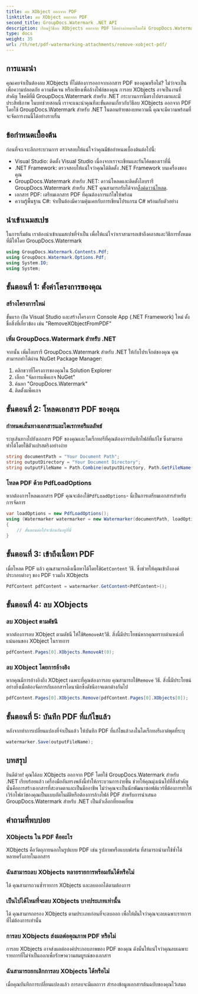 ```yaml
---
title: ลบ XObject ออกจาก PDF
linktitle: ลบ XObject ออกจาก PDF
second_title: GroupDocs.Watermark .NET API
description: เรียนรู้วิธีลบ XObjects ออกจาก PDF ได้อย่างง่ายดายโดยใช้ GroupDocs.Watermark สำหรับ .NET ด้วยบทช่วยสอนที่ครอบคลุมทีละขั้นตอนของเรา
type: docs
weight: 35
url: /th/net/pdf-watermarking-attachments/remove-xobject-pdf/
---
```

## การแนะนำ
คุณเคยจำเป็นต้องลบ XObjects ที่ไม่ต้องการออกจากเอกสาร PDF ของคุณหรือไม่? ไม่ว่าจะเป็นเพื่อความปลอดภัย ความชัดเจน หรือเพียงเพื่อล้างไฟล์ของคุณ การลบ XObjects อาจเป็นงานที่สำคัญ โชคดีที่มี GroupDocs.Watermark สำหรับ .NET กระบวนการนี้ตรงไปตรงมาและมีประสิทธิภาพ ในบทช่วยสอนนี้ เราจะแนะนำคุณทีละขั้นตอนเกี่ยวกับวิธีลบ XObjects ออกจาก PDF โดยใช้ GroupDocs.Watermark สำหรับ .NET ในตอนท้ายของบทความนี้ คุณจะมีความพร้อมที่จะจัดการงานนี้ได้อย่างราบรื่น
## ข้อกำหนดเบื้องต้น
ก่อนที่จะเจาะลึกกระบวนการ ตรวจสอบให้แน่ใจว่าคุณมีข้อกำหนดเบื้องต้นต่อไปนี้:
- Visual Studio: ติดตั้ง Visual Studio เนื่องจากเราจะเขียนและรันโค้ดของเราที่นี่
- .NET Framework: ตรวจสอบให้แน่ใจว่าคุณได้ติดตั้ง .NET Framework บนเครื่องของคุณ
-  GroupDocs.Watermark สำหรับ .NET: ดาวน์โหลดและติดตั้งไลบรารี GroupDocs.Watermark สำหรับ .NET คุณสามารถรับได้จาก[ลิ้งค์ดาวน์โหลด](https://releases.groupdocs.com/Watermark/net/).
- เอกสาร PDF: เตรียมเอกสาร PDF ที่คุณต้องการแก้ไขให้พร้อม
- ความรู้พื้นฐาน C#: จำเป็นต้องมีความคุ้นเคยกับการเขียนโปรแกรม C# พร้อมกับตัวอย่าง
## นำเข้าเนมสเปซ
ในการเริ่มต้น เราต้องนำเข้าเนมสเปซที่จำเป็น เพื่อให้แน่ใจว่าเราสามารถเข้าถึงคลาสและวิธีการทั้งหมดที่มีให้โดย GroupDocs.Watermark
```csharp
using GroupDocs.Watermark.Contents.Pdf;
using GroupDocs.Watermark.Options.Pdf;
using System.IO;
using System;
```
## ขั้นตอนที่ 1: ตั้งค่าโครงการของคุณ
### สร้างโครงการใหม่
ขั้นแรก เปิด Visual Studio และสร้างโครงการ Console App (.NET Framework) ใหม่ ตั้งชื่อสิ่งที่เกี่ยวข้อง เช่น "RemoveXObjectFromPDF"
### เพิ่ม GroupDocs.Watermark สำหรับ .NET
จากนั้น เพิ่มไลบรารี GroupDocs.Watermark สำหรับ .NET ให้กับโปรเจ็กต์ของคุณ คุณสามารถทำได้ผ่าน NuGet Package Manager:
1. คลิกขวาที่โครงการของคุณใน Solution Explorer
2. เลือก "จัดการแพ็คเกจ NuGet"
3. ค้นหา "GroupDocs.Watermark"
4. ติดตั้งแพ็คเกจ
## ขั้นตอนที่ 2: โหลดเอกสาร PDF ของคุณ
### กำหนดเส้นทางเอกสารและไดเรกทอรีผลลัพธ์
ระบุเส้นทางไปยังเอกสาร PDF ของคุณและไดเร็กทอรีที่คุณต้องการบันทึกไฟล์ที่แก้ไข ซึ่งสามารถทำได้โดยใช้ตัวแปรสตริงอย่างง่าย
```csharp
string documentPath = "Your Document Path";
string outputDirectory = "Your Document Directory";
string outputFileName = Path.Combine(outputDirectory, Path.GetFileName(documentPath));
```
### โหลด PDF ด้วย PdfLoadOptions
 หากต้องการโหลดเอกสาร PDF คุณจะต้องใช้`PdfLoadOptions`- นี่เป็นการเตรียมเอกสารสำหรับการจัดการ
```csharp
var loadOptions = new PdfLoadOptions();
using (Watermarker watermarker = new Watermarker(documentPath, loadOptions))
{
    // ขั้นตอนต่อไปจะซ้อนกันอยู่ที่นี่
}
```
## ขั้นตอนที่ 3: เข้าถึงเนื้อหา PDF
 เมื่อโหลด PDF แล้ว คุณสามารถดึงเนื้อหาได้โดยใช้`GetContent` วิธี. ซึ่งช่วยให้คุณเข้าถึงองค์ประกอบต่างๆ ของ PDF รวมถึง XObjects
```csharp
PdfContent pdfContent = watermarker.GetContent<PdfContent>();
```
## ขั้นตอนที่ 4: ลบ XObjects
### ลบ XObject ตามดัชนี
 หากต้องการลบ XObject ตามดัชนี ให้ใช้`RemoveAt`วิธี. สิ่งนี้มีประโยชน์หากคุณทราบตำแหน่งที่แน่นอนของ XObject ในรายการ
```csharp
pdfContent.Pages[0].XObjects.RemoveAt(0);
```
### ลบ XObject โดยการอ้างอิง
 หากคุณมีการอ้างอิงถึง XObject เฉพาะที่คุณต้องการลบ คุณสามารถใช้`Remove` วิธี. สิ่งนี้มีประโยชน์อย่างยิ่งเมื่อต้องจัดการกับเอกสารไดนามิกซึ่งดัชนีอาจแตกต่างกันไป
```csharp
pdfContent.Pages[0].XObjects.Remove(pdfContent.Pages[0].XObjects[0]);
```
## ขั้นตอนที่ 5: บันทึก PDF ที่แก้ไขแล้ว
หลังจากทำการเปลี่ยนแปลงที่จำเป็นแล้ว ให้บันทึก PDF ที่แก้ไขแล้วลงในไดเร็กทอรีเอาต์พุตที่ระบุ
```csharp
watermarker.Save(outputFileName);
```
## บทสรุป
ยินดีด้วย! คุณได้ลบ XObjects ออกจาก PDF โดยใช้ GroupDocs.Watermark สำหรับ .NET เรียบร้อยแล้ว เครื่องมืออันทรงพลังนี้ทำให้กระบวนการง่ายขึ้น ช่วยให้คุณมุ่งเน้นไปที่สิ่งสำคัญ นั่นคือการสร้างเอกสารที่สะอาดตาและเป็นมืออาชีพ ไม่ว่าคุณจะเป็นนักพัฒนาซอฟต์แวร์ที่ต้องการทำให้เวิร์กโฟลว์ของคุณเป็นแบบอัตโนมัติหรือต้องการล้างไฟล์ PDF สำหรับการนำเสนอ GroupDocs.Watermark สำหรับ .NET เป็นตัวเลือกที่ยอดเยี่ยม
## คำถามที่พบบ่อย
### XObjects ใน PDF คืออะไร
XObjects คือวัตถุภายนอกในรูปแบบ PDF เช่น รูปภาพหรือแบบฟอร์ม ที่สามารถนำมาใช้ซ้ำได้หลายครั้งภายในเอกสาร
### ฉันสามารถลบ XObjects หลายรายการพร้อมกันได้หรือไม่
ได้ คุณสามารถวนซ้ำรายการ XObjects และลบออกได้ตามต้องการ
### เป็นไปได้ไหมที่จะลบ XObjects บางประเภทเท่านั้น
ได้ คุณสามารถกรอง XObjects ตามประเภทก่อนที่จะลบออก เพื่อให้มั่นใจว่าคุณจะลบเฉพาะรายการที่ไม่ต้องการเท่านั้น
### การลบ XObjects ส่งผลต่อคุณภาพ PDF หรือไม่
การลบ XObjects อาจส่งผลต่อองค์ประกอบภาพของ PDF ของคุณ ดังนั้นให้แน่ใจว่าคุณลบเฉพาะรายการที่ไม่จำเป็นออกเพื่อรักษาความสมบูรณ์ของเอกสาร
### ฉันสามารถยกเลิกการลบ XObjects ได้หรือไม่
เมื่อคุณบันทึกการเปลี่ยนแปลงแล้ว การลบจะมีผลถาวร สำรองข้อมูลเอกสารต้นฉบับของคุณไว้เสมอ
